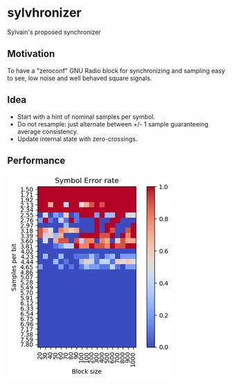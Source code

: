 # sylvhronizer

Sylvain's proposed synchronizer

## Motivation

To have a "zeroconf" GNU Radio block for synchronizing and sampling easy to see, low noise and well behaved square signals.

## Idea 

* Start with a hint of nominal samples per symbol.
* Do not resample: just alternate between +/- 1 sample guaranteeing average consistency.
* Update internal state with zero-crossings.

## Performance

![Symbol Error Rate](ser.png)
